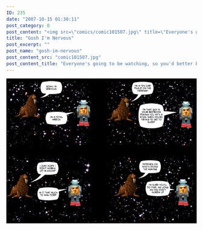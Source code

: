```yaml
---
ID: 235
date: "2007-10-15 01:30:11"
post_category: 0
post_content: "<img src=\"comics/comic101507.jpg\" title=\"Everyone's going to be watching, so you'd better be nervous\" />"
title: "Gosh I'm Nervous"
post_excerpt: ""
post_name: "gosh-im-nervous"
post_content_src: "comic101507.jpg"
post_content_title: "Everyone's going to be watching, so you'd better be nervous"
---
```



[![Everyone's going to be watching, so you'd better be nervous](/comics-hi-res/comic101507.jpg)](/comics-hi-res/comic101507.jpg)
